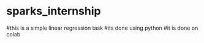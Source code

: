 # sparks_internship
#this is a simple linear regression task 
#its done using python 
#it is done on colab

